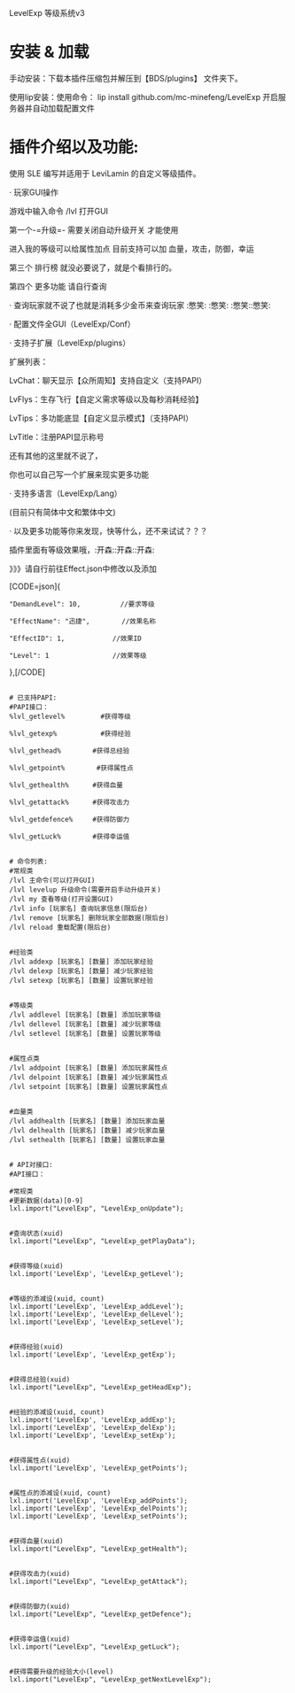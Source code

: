 LevelExp 等级系统v3

# 安装 & 加载

手动安装：下载本插件压缩包并解压到【BDS/plugins】 文件夹下。

使用lip安装：使用命令： lip install github.com/mc-minefeng/LevelExp
开启服务器并自动加载配置文件


# 插件介绍以及功能:

使用 SLE 编写并适用于 LeviLamin 的自定义等级插件。


· 玩家GUI操作

游戏中输入命令 /lvl 打开GUI

第一个-=升级=- 需要关闭自动升级开关 才能使用

进入我的等级可以给属性加点 目前支持可以加 血量，攻击，防御，幸运

第三个 排行榜 就没必要说了，就是个看排行的。

第四个 更多功能 请自行查询

· 查询玩家就不说了也就是消耗多少金币来查询玩家 :憋笑:  :憋笑: :憋笑::憋笑:

· 配置文件全GUI（LevelExp/Conf）


· 支持子扩展（LevelExp/plugins）

扩展列表：

LvChat：聊天显示【众所周知】支持自定义（支持PAPI）

LvFlys：生存飞行【自定义需求等级以及每秒消耗经验】

LvTips：多功能底显【自定义显示模式】（支持PAPI）

LvTitle：注册PAPI显示称号

还有其他的这里就不说了，

你也可以自己写一个扩展来现实更多功能

· 支持多语言（LevelExp/Lang）

(目前只有简体中文和繁体中文)


·  以及更多功能等你来发现，快等什么，还不来试试？？？

插件里面有等级效果哦，:开森::开森::开森:

》》》请自行前往Effect.json中修改以及添加

[CODE=json]{

    "DemandLevel": 10,          //要求等级

    "EffectName": "迅捷",        //效果名称

    "EffectID": 1,            //效果ID

    "Level": 1                //效果等级

},[/CODE]

~~~~当然了你以可以自己写一个子扩展来添加更多乐趣！！！

# 已支持PAPI:
#PAPI接口：
%lvl_getlevel%         #获得等级

%lvl_getexp%           #获得经验

%lvl_gethead%        #获得总经验

%lvl_getpoint%        #获得属性点

%lvl_gethealth%      #获得血量

%lvl_getattack%      #获得攻击力

%lvl_getdefence%     #获得防御力

%lvl_getLuck%        #获得幸运值


# 命令列表:
#常规类
/lvl 主命令(可以打开GUI)
/lvl levelup 升级命令(需要开启手动升级开关)
/lvl my 查看等级(打开设置GUI)
/lvl info [玩家名] 查询玩家信息(限后台)
/lvl remove [玩家名] 删除玩家全部数据(限后台)
/lvl reload 重载配置(限后台)


#经验类
/lvl addexp [玩家名] [数量] 添加玩家经验
/lvl delexp [玩家名] [数量] 减少玩家经验
/lvl setexp [玩家名] [数量] 设置玩家经验


#等级类
/lvl addlevel [玩家名] [数量] 添加玩家等级
/lvl dellevel [玩家名] [数量] 减少玩家等级
/lvl setlevel [玩家名] [数量] 设置玩家等级


#属性点类
/lvl addpoint [玩家名] [数量] 添加玩家属性点
/lvl delpoint [玩家名] [数量] 减少玩家属性点
/lvl setpoint [玩家名] [数量] 设置玩家属性点


#血量类
/lvl addhealth [玩家名] [数量] 添加玩家血量
/lvl delhealth [玩家名] [数量] 减少玩家血量
/lvl sethealth [玩家名] [数量] 设置玩家血量


# API对接口:
#API接口：

#常规类
#更新数据(data)[0-9]
lxl.import("LevelExp", "LevelExp_onUpdate");


#查询状态(xuid)
lxl.import("LevelExp", "LevelExp_getPlayData");


#获得等级(xuid)
lxl.import('LevelExp', 'LevelExp_getLevel');


#等级的添减设(xuid, count)
lxl.import('LevelExp', 'LevelExp_addLevel');
lxl.import('LevelExp', 'LevelExp_delLevel');
lxl.import('LevelExp', 'LevelExp_setLevel');


#获得经验(xuid)
lxl.import('LevelExp', 'LevelExp_getExp');


#获得总经验(xuid)
lxl.import("LevelExp", "LevelExp_getHeadExp");


#经验的添减设(xuid, count)
lxl.import('LevelExp', 'LevelExp_addExp');
lxl.import('LevelExp', 'LevelExp_delExp');
lxl.import('LevelExp', 'LevelExp_setExp');


#获得属性点(xuid)
lxl.import('LevelExp', 'LevelExp_getPoints');


#属性点的添减设(xuid, count)
lxl.import('LevelExp', 'LevelExp_addPoints');
lxl.import('LevelExp', 'LevelExp_delPoints');
lxl.import('LevelExp', 'LevelExp_setPoints');


#获得血量(xuid)
lxl.import("LevelExp", "LevelExp_getHealth");


#获得攻击力(xuid)
lxl.import("LevelExp", "LevelExp_getAttack");


#获得防御力(xuid)
lxl.import("LevelExp", "LevelExp_getDefence");


#获得幸运值(xuid)
lxl.import("LevelExp", "LevelExp_getLuck");


#获得需要升级的经验大小(level)
lxl.import("LevelExp", "LevelExp_getNextLevelExp");

